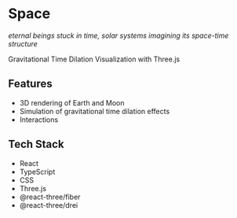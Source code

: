 # Space
*eternal beings stuck in time, solar systems imagining its space-time structure*

Gravitational Time Dilation Visualization with Three.js 

## Features
- 3D rendering of Earth and Moon 
- Simulation of gravitational time dilation effects
- Interactions 

## Tech Stack
- React
- TypeScript
- CSS
- Three.js
- @react-three/fiber
- @react-three/drei

